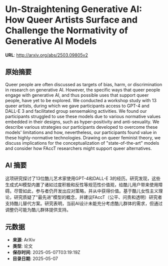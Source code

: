 # Un-Straightening Generative AI: How Queer Artists Surface and Challenge the Normativity of Generative AI Models

**URL**: http://arxiv.org/abs/2503.09805v2

## 原始摘要

Queer people are often discussed as targets of bias, harm, or discrimination
in research on generative AI. However, the specific ways that queer people
engage with generative AI, and thus possible uses that support queer people,
have yet to be explored. We conducted a workshop study with 13 queer artists,
during which we gave participants access to GPT-4 and DALL-E 3 and facilitated
group sensemaking activities. We found our participants struggled to use these
models due to various normative values embedded in their designs, such as
hyper-positivity and anti-sexuality. We describe various strategies our
participants developed to overcome these models' limitations and how,
nevertheless, our participants found value in these highly-normative
technologies. Drawing on queer feminist theory, we discuss implications for the
conceptualization of "state-of-the-art" models and consider how FAccT
researchers might support queer alternatives.


## AI 摘要

这项研究探讨了13位酷儿艺术家使用GPT-4和DALL-E 3的经历。研究发现，这些生成式AI模型内置了诸如过度积极和反性等规范性价值观，给酷儿用户带来使用障碍。尽管如此，参与者仍开发出应对策略，并从中获得价值。基于酷儿女性主义理论，研究质疑了"最先进"模型的概念，并建议FAccT（公平、问责和透明）研究者支持酷儿替代方案。研究表明，当前AI设计未能充分考虑酷儿群体的需求，但通过调整仍可能为酷儿群体提供支持。

## 元数据

- **来源**: ArXiv
- **类型**: 论文
- **保存时间**: 2025-05-07T03:19:19Z
- **目录日期**: 2025-05-07
